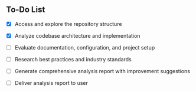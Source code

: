 ## To-Do List

- [x] Access and explore the repository structure
- [x] Analyze codebase architecture and implementation
- [ ] Evaluate documentation, configuration, and project setup
- [ ] Research best practices and industry standards
- [ ] Generate comprehensive analysis report with improvement suggestions
- [ ] Deliver analysis report to user

